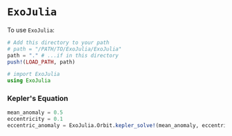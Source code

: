 # `ExoJulia`

To use `ExoJulia`: 
```julia
# Add this directory to your path
# path = "/PATH/TO/ExoJulia/ExoJulia"
path = "." # ...if in this directory
push!(LOAD_PATH, path)

# import ExoJulia
using ExoJulia
```
### Kepler's Equation
```julia
mean_anomaly = 0.5
eccentricity = 0.1
eccentric_anomaly = ExoJulia.Orbit.kepler_solve!(mean_anomaly, eccentricity)
```
